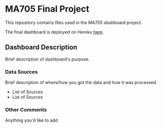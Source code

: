 # MA705 Final Project

This repository contains files used in the MA705 dashboard project.

The final dashboard is deployed on Heroku [here](https://ma705bostonuniversities.herokuapp.com).

## Dashboard Description

Brief description of dashboard's purpose.

### Data Sources

Brief description of where/how you got the data and how it was processed.

- List of Sources
- List of Sources

### Other Comments

Anything you'd like to add
